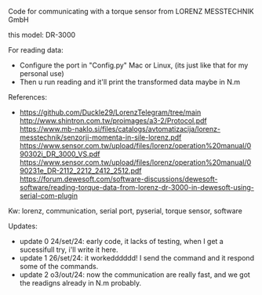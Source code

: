 Code for communicating with a torque sensor from LORENZ MESSTECHNIK GmbH

this model: DR-3000

For reading data: 
 - Configure the port in "Config.py" Mac or Linux, (its just like that for my personal use)
 - Then u run reading and it'll print the transformed data maybe in N.m

References:
 - https://github.com/Duckle29/LorenzTelegram/tree/main
http://www.shintron.com.tw/proimages/a3-2/Protocol.pdf
https://www.mb-naklo.si/files/catalogs/avtomatizacija/lorenz-messtechnik/senzorji-momenta-in-sile-lorenz.pdf
https://www.sensor.com.tw/upload/files/lorenz/operation%20manual/090302i_DR_3000_VS.pdf
https://www.sensor.com.tw/upload/files/lorenz/operation%20manual/090231e_DR-2112_2212_2412_2512.pdf
https://forum.dewesoft.com/software-discussions/dewesoft-software/reading-torque-data-from-lorenz-dr-3000-in-dewesoft-using-serial-com-plugin

Kw: lorenz, communication, serial port, pyserial, torque sensor, software

Updates:
 - update 0 24/set/24: early code, it lacks of testing, when I get a sucessifull try, i'll write it here.
 - update 1 26/set/24: it workedddddd! I send the command and it respond some of the commands.
 - update 2 o3/out/24: now the communication are really fast, and we got the readigns already in N.m probably.

